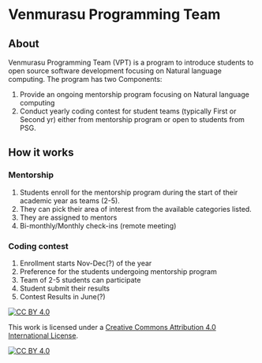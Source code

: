 # Venmurasu Programming Team

## About

Venmurasu Programming Team (VPT) is a program to introduce students to open source software development focusing on Natural language computing. The program has two Components: 
1. Provide an ongoing mentorship program focusing on Natural language computing
2. Conduct yearly coding contest for student teams (typically First or Second yr) either from mentorship program or open to students from PSG.


## How it works

### Mentorship

1. Students enroll for the mentorship program during the start of their academic year as teams (2-5). 
2. They can pick their area of interest from the available categories listed. 
3. They are assigned to mentors
4. Bi-monthly/Monthly check-ins (remote meeting) 

### Coding contest 

1. Enrollment starts Nov-Dec(?) of the year
2. Preference for the students undergoing mentorship program
3. Team of 2-5 students can participate
4. Student submit their results 
5. Contest Results in June(?)




[![CC BY 4.0][cc-by-shield]][cc-by]

This work is licensed under a
[Creative Commons Attribution 4.0 International License][cc-by].

[![CC BY 4.0][cc-by-image]][cc-by]

[cc-by]: http://creativecommons.org/licenses/by/4.0/
[cc-by-image]: https://i.creativecommons.org/l/by/4.0/88x31.png
[cc-by-shield]: https://img.shields.io/badge/License-CC%20BY%204.0-lightgrey.svg
